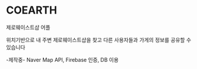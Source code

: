 # COEARTH
제로웨이스트샵 어플

위치기반으로 내 주변 제로웨이스트샵을 찾고 다른 사용자들과 가게의 정보를 공유할 수 있습니다

-제작중-
Naver Map API, Firebase 인증, DB 이용
